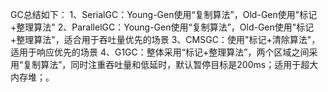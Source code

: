 GC总结如下：
1、SerialGC：Young-Gen使用“复制算法”，Old-Gen使用"标记+整理算法"
2、ParallelGC：Young-Gen使用“复制算法”，Old-Gen使用"标记+整理算法"，适合用于吞吐量优先的场景
3、CMSGC：使用"标记+清除算法"，适用于响应优先的场景
4、G1GC：整体采用“标记+整理算法”，两个区域之间采用“复制算法”，同时注重吞吐量和低延时，默认暂停目标是200ms；适用于超大内存堆；。